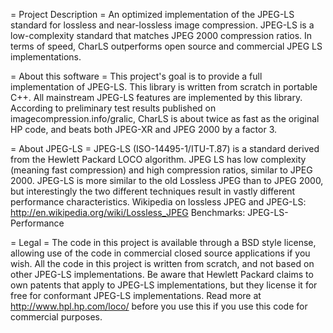 = Project Description =
An optimized implementation of the JPEG-LS standard for lossless and near-lossless image compression. JPEG-LS is a low-complexity standard that matches JPEG 2000 compression ratios. In terms of speed, CharLS outperforms open source and commercial JPEG LS implementations. 

= About this software =
This project's goal is to provide a full implementation of JPEG-LS. This library is written from scratch in portable C++. All mainstream JPEG-LS features are implemented by this library. 
According to preliminary test results published on imagecompression.info/gralic, CharLS is about twice as fast as the original HP code, and beats both JPEG-XR and JPEG 2000 by a factor 3. 

= About JPEG-LS =
JPEG-LS (ISO-14495-1/ITU-T.87) is a standard derived from the Hewlett Packard LOCO algorithm. JPEG LS has low complexity (meaning fast compression) and high compression ratios, similar to JPEG 2000. JPEG-LS is more similar to the old Lossless JPEG than to JPEG 2000, but interestingly the two different techniques result in vastly different performance characteristics. 
Wikipedia on lossless JPEG and JPEG-LS: http://en.wikipedia.org/wiki/Lossless_JPEG
Benchmarks: JPEG-LS-Performance

= Legal =
The code in this project is available through a BSD style license, allowing use of the code in commercial closed source applications if you wish. All the code in this project is written from scratch, and not based on other JPEG-LS implementations. Be aware that Hewlett Packard claims to own patents that apply to JPEG-LS implementations, but they license it for free for conformant JPEG-LS implementations. Read more at http://www.hpl.hp.com/loco/ before you use this if you use this code for commercial purposes. 
